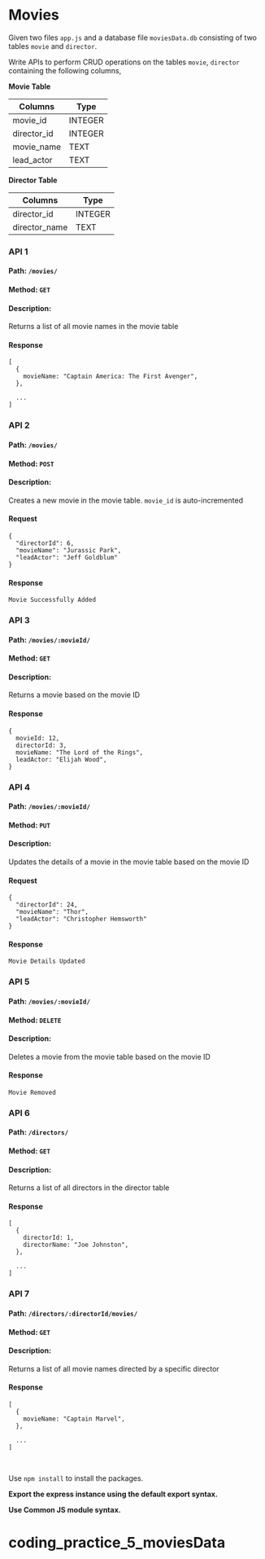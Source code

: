 # Movies

Given two files `app.js` and a database file `moviesData.db` consisting of two tables `movie` and `director`.

Write APIs to perform CRUD operations on the tables `movie`, `director` containing the following columns,

**Movie Table**

| Columns     | Type    |
| ----------- | ------- |
| movie_id    | INTEGER |
| director_id | INTEGER |
| movie_name  | TEXT    |
| lead_actor  | TEXT    |

**Director Table**

| Columns       | Type    |
| ------------- | ------- |
| director_id   | INTEGER |
| director_name | TEXT    |

### API 1

#### Path: `/movies/`

#### Method: `GET`

#### Description:

Returns a list of all movie names in the movie table

#### Response

```
[
  {
    movieName: "Captain America: The First Avenger",
  },

  ...
]
```

### API 2

#### Path: `/movies/`

#### Method: `POST`

#### Description:

Creates a new movie in the movie table. `movie_id` is auto-incremented

#### Request

```
{
  "directorId": 6,
  "movieName": "Jurassic Park",
  "leadActor": "Jeff Goldblum"
}
```

#### Response

```
Movie Successfully Added
```

### API 3

#### Path: `/movies/:movieId/`

#### Method: `GET`

#### Description:

Returns a movie based on the movie ID

#### Response

```
{
  movieId: 12,
  directorId: 3,
  movieName: "The Lord of the Rings",
  leadActor: "Elijah Wood",
}
```

### API 4

#### Path: `/movies/:movieId/`

#### Method: `PUT`

#### Description:

Updates the details of a movie in the movie table based on the movie ID

#### Request

```
{
  "directorId": 24,
  "movieName": "Thor",
  "leadActor": "Christopher Hemsworth"
}
```

#### Response

```
Movie Details Updated

```

### API 5

#### Path: `/movies/:movieId/`

#### Method: `DELETE`

#### Description:

Deletes a movie from the movie table based on the movie ID

#### Response

```
Movie Removed
```

### API 6

#### Path: `/directors/`

#### Method: `GET`

#### Description:

Returns a list of all directors in the director table

#### Response

```
[
  {
    directorId: 1,
    directorName: "Joe Johnston",
  },

  ...
]
```

### API 7

#### Path: `/directors/:directorId/movies/`

#### Method: `GET`

#### Description:

Returns a list of all movie names directed by a specific director

#### Response

```
[
  {
    movieName: "Captain Marvel",
  },

  ...
]
```

<br/>

Use `npm install` to install the packages.

**Export the express instance using the default export syntax.**

**Use Common JS module syntax.**

# coding_practice_5_moviesData
